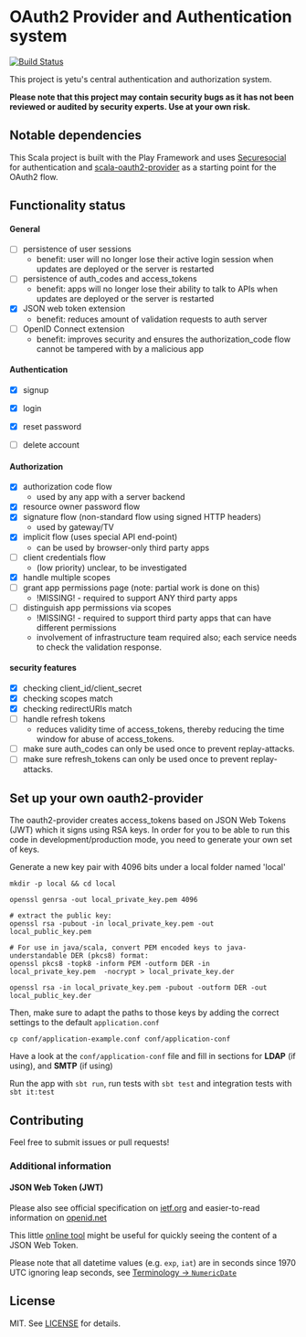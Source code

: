 # OAuth2 Provider and Authentication system

[![Build Status](https://travis-ci.org/yetu/controlcenter.svg?branch=master)](https://travis-ci.org/yetu/controlcenter)

This project is yetu's central authentication and authorization system.

**Please note that this project may contain security bugs as it has not been reviewed or audited by security experts. Use at your own risk.**

## Notable dependencies

This Scala project is built with the Play Framework and uses [Securesocial](http://securesocial.ws) for authentication and [scala-oauth2-provider](https://github.com/nulab/scala-oauth2-provider) as a starting point for the OAuth2 flow.

## Functionality status

#### General

- [ ] persistence of user sessions
    - benefit: user will no longer lose their active login session when updates are deployed or the server is restarted
- [ ] persistence of auth_codes and access_tokens
    - benefit: apps will no longer lose their ability to talk to APIs when updates are deployed or the server is restarted
- [x] JSON web token extension
    - benefit: reduces amount of validation requests to auth server
- [ ] OpenID Connect extension
    - benefit: improves security and ensures the authorization_code flow cannot be tampered with by a malicious app

#### Authentication

- [x] signup
- [x] login
- [x] reset password
- [ ] delete account


#### Authorization

- [x] authorization code flow
     - used by any app with a server backend
- [x] resource owner password flow
- [x] signature flow (non-standard flow using signed HTTP headers)
     - used by gateway/TV
- [x] implicit flow (uses special API end-point)
    - can be used by browser-only third party apps
- [ ] client credentials flow
    - (low priority) unclear, to be investigated
- [x] handle multiple scopes
- [ ] grant app permissions page (note: partial work is done on this)
    - !MISSING! - required to support ANY third party apps
- [ ] distinguish app permissions via scopes
    - !MISSING! - required to support third party apps that can have different permissions
    - involvement of infrastructure team required also; each service needs to check the validation response.


#### security features

- [x] checking client_id/client_secret
- [x] checking scopes match
- [x] checking redirectURIs match
- [ ] handle refresh tokens
    - reduces validity time of access_tokens, thereby reducing the time window for abuse of access_tokens.
- [ ] make sure auth_codes can only be used once to prevent replay-attacks.
- [ ] make sure refresh_tokens can only be used once to prevent replay-attacks.

## Set up your own oauth2-provider

The oauth2-provider creates access_tokens based on JSON Web Tokens (JWT) which it signs using RSA keys. In order for you to be able to run this code in development/production mode, you need to generate your own set of keys.

Generate a new key pair with 4096 bits under a local folder named 'local'

    mkdir -p local && cd local

    openssl genrsa -out local_private_key.pem 4096

    # extract the public key:
    openssl rsa -pubout -in local_private_key.pem -out local_public_key.pem

    # For use in java/scala, convert PEM encoded keys to java-understandable DER (pkcs8) format:
    openssl pkcs8 -topk8 -inform PEM -outform DER -in local_private_key.pem  -nocrypt > local_private_key.der

    openssl rsa -in local_private_key.pem -pubout -outform DER -out local_public_key.der


Then, make sure to adapt the paths to those keys by adding the correct settings to the default `application.conf`

```
cp conf/application-example.conf conf/application-conf
```

Have a look at the `conf/application-conf` file and fill in sections for **LDAP** (if using), and **SMTP** (if using)

Run the app with `sbt run`, run tests with `sbt test` and integration tests with `sbt it:test`

## Contributing

Feel free to submit issues or pull requests!

### Additional information

#### JSON Web Token (JWT)

Please also see official specification on [ietf.org](https://tools.ietf.org/html/draft-ietf-oauth-json-web-token-32) and easier-to-read information on [openid.net]( http://openid.net/specs/draft-jones-json-web-token-07.html)

This little [online tool](http://jwt.io/) might be useful for quickly seeing the content of a JSON Web Token.

Please note that all datetime values (e.g. `exp`, `iat`) are in seconds since 1970 UTC ignoring leap seconds, see [Terminology -> `NumericDate`](https://tools.ietf.org/html/draft-ietf-oauth-json-web-token-32#section-2)

## License

MIT. See [LICENSE](LICENSE) for details.



